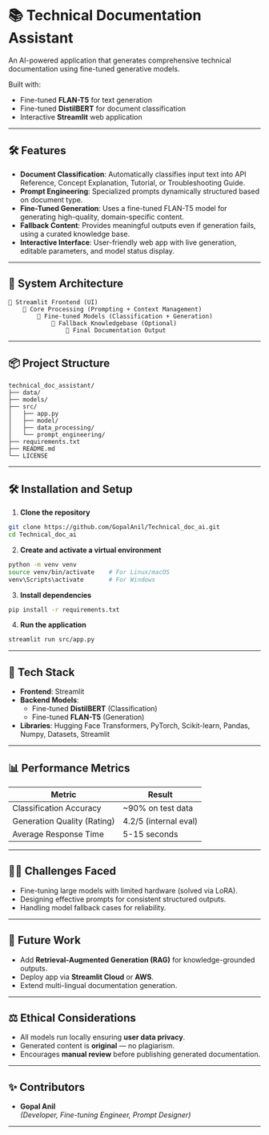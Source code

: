 # 📚 Technical Documentation Assistant

An AI-powered application that generates comprehensive technical documentation using fine-tuned generative models.

Built with:
- Fine-tuned **FLAN-T5** for text generation
- Fine-tuned **DistilBERT** for document classification
- Interactive **Streamlit** web application

---



## 🛠️ Features
- **Document Classification**: Automatically classifies input text into API Reference, Concept Explanation, Tutorial, or Troubleshooting Guide.
- **Prompt Engineering**: Specialized prompts dynamically structured based on document type.
- **Fine-Tuned Generation**: Uses a fine-tuned FLAN-T5 model for generating high-quality, domain-specific content.
- **Fallback Content**: Provides meaningful outputs even if generation fails, using a curated knowledge base.
- **Interactive Interface**: User-friendly web app with live generation, editable parameters, and model status display.

---

## 🧐 System Architecture

```
🔌 Streamlit Frontend (UI)
    🔻 Core Processing (Prompting + Context Management)
        🔻 Fine-tuned Models (Classification + Generation)
            🔻 Fallback Knowledgebase (Optional)
                🔻 Final Documentation Output
```

---

## 📦 Project Structure

```
technical_doc_assistant/
├── data/
├── models/
├── src/
│   ├── app.py
│   ├── model/
│   ├── data_processing/
│   └── prompt_engineering/
├── requirements.txt
├── README.md
└── LICENSE
```

---

## 🛠️ Installation and Setup

1. **Clone the repository**
```bash
git clone https://github.com/GopalAnil/Technical_doc_ai.git
cd Technical_doc_ai
```

2. **Create and activate a virtual environment**
```bash
python -m venv venv
source venv/bin/activate    # For Linux/macOS
venv\Scripts\activate       # For Windows
```

3. **Install dependencies**
```bash
pip install -r requirements.txt
```

4. **Run the application**
```bash
streamlit run src/app.py
```

---

## 🧪 Tech Stack

- **Frontend**: Streamlit
- **Backend Models**:
  - Fine-tuned **DistilBERT** (Classification)
  - Fine-tuned **FLAN-T5** (Generation)
- **Libraries**: Hugging Face Transformers, PyTorch, Scikit-learn, Pandas, Numpy, Datasets, Streamlit

---

## 📊 Performance Metrics

| Metric                        | Result                |
| ------------------------------ | --------------------- |
| Classification Accuracy       | ~90% on test data      |
| Generation Quality (Rating)    | 4.2/5 (internal eval)  |
| Average Response Time          | 5-15 seconds           |

---

## 🧑‍💻 Challenges Faced

- Fine-tuning large models with limited hardware (solved via LoRA).
- Designing effective prompts for consistent structured outputs.
- Handling model fallback cases for reliability.

---

## 🔮 Future Work

- Add **Retrieval-Augmented Generation (RAG)** for knowledge-grounded outputs.
- Deploy app via **Streamlit Cloud** or **AWS**.
- Extend multi-lingual documentation generation.

---

## ⚖️ Ethical Considerations

- All models run locally ensuring **user data privacy**.
- Generated content is **original** — no plagiarism.
- Encourages **manual review** before publishing generated documentation.

---

## ✨ Contributors

- **Gopal Anil**  
*(Developer, Fine-tuning Engineer, Prompt Designer)*

---

